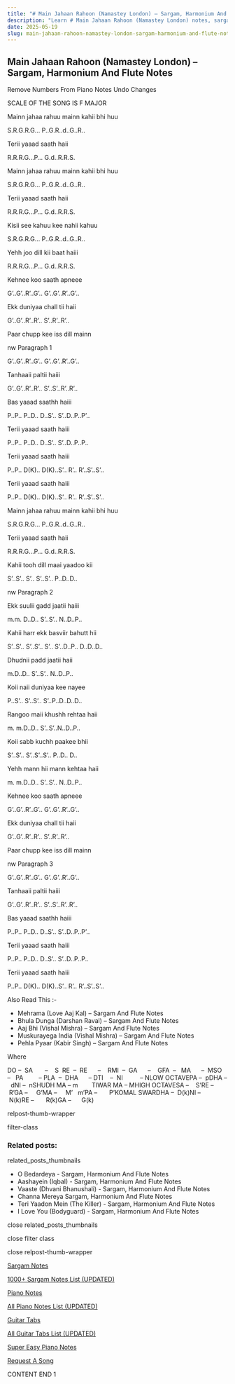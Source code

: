 ```yaml
---
title: "# Main Jahaan Rahoon (Namastey London) – Sargam, Harmonium And Flute Notes"
description: "Learn # Main Jahaan Rahoon (Namastey London) notes, sargam, harmonium notations and flute notes. Easy step-by-step tutorial for beginners."
date: 2025-05-19
slug: main-jahaan-rahoon-namastey-london-sargam-harmonium-and-flute-notes
---
```


## Main Jahaan Rahoon (Namastey London) – Sargam, Harmonium And Flute Notes

Remove Numbers From Piano Notes
Undo Changes

SCALE OF THE SONG IS F MAJOR

Mainn jahaa rahuu mainn kahii bhi huu

S.R.G.R.G… P..G.R..d..G..R..

Terii yaaad saath haii

R.R.R.G…P… G.d..R.R.S.

Mainn jahaa rahuu mainn kahii bhi huu

S.R.G.R.G… P..G.R..d..G..R..

Terii yaaad saath haii

R.R.R.G…P… G.d..R.R.S.

Kisii see kahuu kee nahii kahuu

S.R.G.R.G… P..G.R..d..G..R..

Yehh joo dill kii baat haiii

R.R.R.G…P… G.d..R.R.S.

Kehnee koo saath apneee

G’..G’..R’..G’.. G’..G’..R’..G’..

Ekk duniyaa chall tii haii

G’..G’..R’..R’.. S’..R’..R’..

Paar chupp kee iss dill mainn

nw Paragraph 1

G’..G’..R’..G’.. G’..G’..R’..G’..

Tanhaaii paltii haiii

G’..G’..R’..R’.. S’..S’..R’..R’..

Bas yaaad saathh haiii

P..P.. P..D.. D..S’.. S’..D..P..P’..

Terii yaaad saath haiii

P..P.. P..D.. D..S’.. S’..D..P..P..

Terii yaaad saath haiii

P..P.. D(K).. D(K)..S’.. R’.. R’..S’..S’..

Terii yaaad saath haiii

P..P.. D(K).. D(K)..S’.. R’.. R’..S’..S’..

Mainn jahaa rahuu mainn kahii bhi huu

S.R.G.R.G… P..G.R..d..G..R..

Terii yaaad saath haii

R.R.R.G…P… G.d..R.R.S.

Kahii tooh dill maai yaadoo kii

S’..S’.. S’.. S’..S’.. P..D..D..

nw Paragraph 2

Ekk suulii gadd jaatii haiii

m.m. D..D.. S’..S’.. N..D..P..

Kahii harr ekk basviir bahutt hii

S’..S’.. S’..S’.. S’.. S’..D..P.. D..D..D..

Dhudnii padd jaatii haii

m.D..D.. S’..S’.. N..D..P..

Koii naii duniyaa kee nayee

P..S’.. S’..S’.. S’..P..D..D..D..

Rangoo maii khushh rehtaa haii

m. m.D..D.. S’..S’..N..D..P..

Koii sabb kuchh paakee bhii

S’..S’.. S’..S’..S’.. P..D.. D..

Yehh mann hii mann kehtaa haii

m. m.D..D.. S’..S’.. N..D..P..

Kehnee koo saath apneee

G’..G’..R’..G’.. G’..G’..R’..G’..

Ekk duniyaa chall tii haii

G’..G’..R’..R’.. S’..R’..R’..

Paar chupp kee iss dill mainn

nw Paragraph 3

G’..G’..R’..G’.. G’..G’..R’..G’..

Tanhaaii paltii haiii

G’..G’..R’..R’.. S’..S’..R’..R’..

Bas yaaad saathh haiii

P..P.. P..D.. D..S’.. S’..D..P..P’..

Terii yaaad saath haiii

P..P.. P..D.. D..S’.. S’..D..P..P..

Terii yaaad saath haiii

P..P.. D(K).. D(K)..S’.. R’.. R’..S’..S’..



Also Read This :-



* Mehrama (Love Aaj Kal) – Sargam And Flute Notes
* Bhula Dunga (Darshan Raval) – Sargam And Flute Notes
* Aaj Bhi (Vishal Mishra) – Sargam And Flute Notes
* Muskurayega India (Vishal Mishra) – Sargam And Flute Notes
* Pehla Pyaar (Kabir Singh) – Sargam And Flute Notes

Where



DO –  SA       –    S  RE  –  RE      –    RMI  –  GA      –    GFA  –   MA      –  MSO  –   PA         – PLA  –  DHA      – DTI    –  NI          – NLOW OCTAVEPA –  pDHA –  dNI –  nSHUDH MA – m        TIWAR MA – MHIGH OCTAVESA –    S’RE –     R’GA –     G’MA –     M’   m’PA –       P’KOMAL SWARDHA –  D(k)NI –       N(k)RE –       R(k)GA –      G(k)



relpost-thumb-wrapper

filter-class

### Related posts:

related_posts_thumbnails

* O Bedardeya - Sargam, Harmonium And Flute Notes
* Aashayein (Iqbal) - Sargam, Harmonium And Flute Notes
* Vaaste (Dhvani Bhanushali) - Sargam, Harmonium And Flute Notes
* Channa Mereya Sargam, Harmonium And Flute Notes
* Teri Yaadon Mein (The Killer) - Sargam, Harmonium And Flute Notes
* I Love You (Bodyguard) - Sargam, Harmonium And Flute Notes

close related_posts_thumbnails

close filter class

close relpost-thumb-wrapper

[Sargam Notes](/sargam-notes.html)

[1000+ Sargam Notes List (UPDATED)](/all-songs-list-sargam-notes.html)

[Piano Notes](/piano-notes.html)

[All Piano Notes List (UPDATED)](/all-songs-list-piano-notes.html)

[Guitar Tabs](/guitar-tabs.html)

[All Guitar Tabs List (UPDATED)](/all-songs-list-guitar-tabs.html)

[Super Easy Piano Notes](https://studywall.in/)

[Request A Song](/request-a-song.html)

CONTENT END 1

